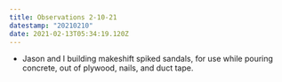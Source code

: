```yaml
---
title: Observations 2-10-21
datestamp: "20210210"
date: 2021-02-13T05:34:19.120Z
---
```

- Jason and I building makeshift spiked sandals, for use while pouring concrete, out of plywood, nails, and duct tape.